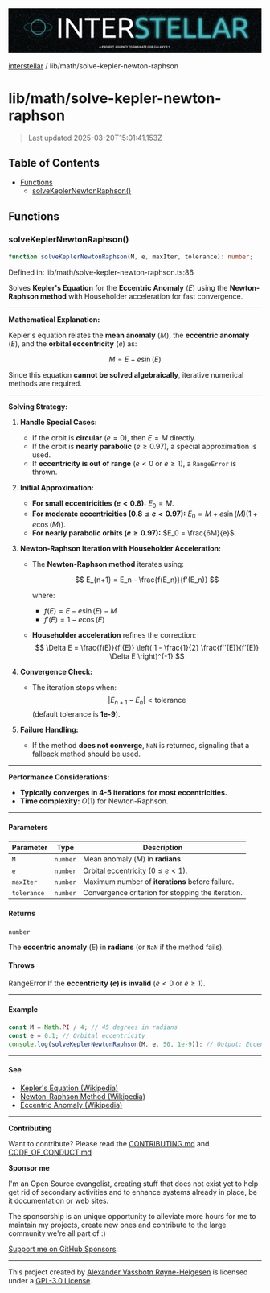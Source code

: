 <div><img alt="SPECCER logo" src="https://raw.githubusercontent.com/phun-ky/interstellar/main/public/interstellar-header.png" style="max-height:120px;"/></div>

[interstellar](../../README.md) / lib/math/solve-kepler-newton-raphson

# lib/math/solve-kepler-newton-raphson

> Last updated 2025-03-20T15:01:41.153Z

## Table of Contents

- [Functions](#functions)
  - [solveKeplerNewtonRaphson()](#solvekeplernewtonraphson)

## Functions

### solveKeplerNewtonRaphson()

```ts
function solveKeplerNewtonRaphson(M, e, maxIter, tolerance): number;
```

Defined in: lib/math/solve-kepler-newton-raphson.ts:86

Solves **Kepler's Equation** for the **Eccentric Anomaly** ($E$) using the
**Newton-Raphson method** with Householder acceleration for fast convergence.

---

**Mathematical Explanation:**

Kepler's equation relates the **mean anomaly** ($M$), the **eccentric anomaly**
($E$), and the **orbital eccentricity** ($e$) as:

$$
M = E - e \sin(E)
$$

Since this equation **cannot be solved algebraically**, iterative numerical
methods are required.

---

**Solving Strategy:**

1. **Handle Special Cases:**

   - If the orbit is **circular** ($e = 0$), then $E = M$ directly.
   - If the orbit is **nearly parabolic** ($e \geq 0.97$), a special
     approximation is used.
   - If **eccentricity is out of range** ($e < 0$ or $e \geq 1$), a `RangeError`
     is thrown.

2. **Initial Approximation:**

   - **For small eccentricities ($e < 0.8$):** $E_0 = M$.
   - **For moderate eccentricities ($0.8 \leq e < 0.97$):**
     $E_0 = M + e \sin(M) (1 + e \cos(M))$.
   - **For nearly parabolic orbits ($e \geq 0.97$):** $E_0 = \frac{6M}{e}$.

3. **Newton-Raphson Iteration with Householder Acceleration:**

   - The **Newton-Raphson method** iterates using:

     $$
     E_{n+1} = E_n - \frac{f(E_n)}{f'(E_n)}
     $$

     where:

     - $f(E) = E - e \sin(E) - M$
     - $f'(E) = 1 - e \cos(E)$

   - **Householder acceleration** refines the correction:
     $$
     \Delta E = \frac{f(E)}{f'(E)} \left( 1 - \frac{1}{2} \frac{f''(E)}{f'(E)} \Delta E \right)^{-1}
     $$

4. **Convergence Check:**

   - The iteration stops when:
     $$
     |E_{n+1} - E_n| < \text{tolerance}
     $$
     (default tolerance is **1e-9**).

5. **Failure Handling:**
   - If the method **does not converge**, `NaN` is returned, signaling that a
     fallback method should be used.

---

**Performance Considerations:**

- **Typically converges in 4-5 iterations for most eccentricities.**
- **Time complexity:** $O(1)$ for Newton-Raphson.

---

#### Parameters

| Parameter   | Type     | Description                                       |
| ----------- | -------- | ------------------------------------------------- |
| `M`         | `number` | Mean anomaly ($M$) in **radians**.                |
| `e`         | `number` | Orbital eccentricity ($0 \leq e < 1$).            |
| `maxIter`   | `number` | Maximum number of **iterations** before failure.  |
| `tolerance` | `number` | Convergence criterion for stopping the iteration. |

#### Returns

`number`

The **eccentric anomaly** ($E$) in **radians** (or `NaN` if the method fails).

#### Throws

RangeError If the **eccentricity ($e$) is invalid** ($e < 0$ or $e \geq 1$).

---

#### Example

```ts
const M = Math.PI / 4; // 45 degrees in radians
const e = 0.1; // Orbital eccentricity
console.log(solveKeplerNewtonRaphson(M, e, 50, 1e-9)); // Output: Eccentric anomaly in radians
```

---

#### See

- [Kepler's Equation (Wikipedia)](https://en.wikipedia.org/wiki/Kepler%27s_equation)
- [Newton-Raphson Method (Wikipedia)](https://en.wikipedia.org/wiki/Newton%27s_method)
- [Eccentric Anomaly (Wikipedia)](https://en.wikipedia.org/wiki/Mean_anomaly#Eccentric_anomaly)

---

**Contributing**

Want to contribute? Please read the
[CONTRIBUTING.md](https://github.com/phun-ky/interstellar/blob/main/CONTRIBUTING.md)
and
[CODE_OF_CONDUCT.md](https://github.com/phun-ky/interstellar/blob/main/CODE_OF_CONDUCT.md)

**Sponsor me**

I'm an Open Source evangelist, creating stuff that does not exist yet to help
get rid of secondary activities and to enhance systems already in place, be it
documentation or web sites.

The sponsorship is an unique opportunity to alleviate more hours for me to
maintain my projects, create new ones and contribute to the large community
we're all part of :)

[Support me on GitHub Sponsors](https://github.com/sponsors/phun-ky).

---

This project created by [Alexander Vassbotn Røyne-Helgesen](http://phun-ky.net)
is licensed under a
[GPL-3.0 License](https://choosealicense.com/licenses/gpl-3.0/).
